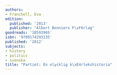 ```yaml
---
authors:
- Franchell, Eva
edition:
  published: '2013'
  publisher: "Albert Bonniers F\xF6rlag"
goodreads: '18593965'
isbn: '9789174293135'
published: '2012'
subjects:
- history
- politics
- svenska
title: "Partiet: En olycklig k\xE4rlekshistoria"
---
```


